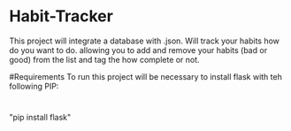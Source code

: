 # Habit-Tracker

This project will integrate a database with .json. Will track your habits how do you want to do. allowing you to add and remove your habits (bad or good) from the list and tag the how complete or not.


#Requirements
To run this project will be necessary to install flask with teh following PIP:
#
"pip install flask"
